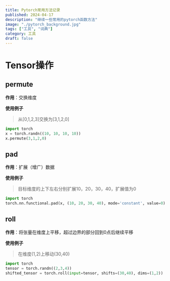 ```yaml
---
title: Pytorch常用方法记录
published: 2024-04-17
description: "继续一些常用的pytorch函数方法"
image: "./pytorch_background.jpg"
tags: ["工具", "词典"]
category: 工具
draft: false
---
```


# Tensor操作

## permute

**作用**：交换维度

**使用例子**

> 从[0,1,2,3]交换为[3,1,2,0]

```python
import torch
x = torch.randn((10, 10, 10, 10))
x.permute(3,1,2,0)
```

## pad

**作用**：扩展（增广）数据

**使用例子**

> 目标维度的上下左右分别扩展10，20，30，40，扩展值为0
```python
import torch
torch.nn.functional.pad(x, (10, 20, 30, 40), mode='constant', value=0)
```

## roll

**作用**：将张量在维度上平移，超过边界的部分回到0点后继续平移

**使用例子**

>在维度(1,2)上移动(30,40)
```python
import torch
tensor = torch.randn((2,3,4))
shifted_tensor = torch.roll(input=tensor, shifts=(30,40), dims=(1,2))
```